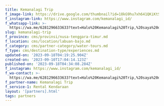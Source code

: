 ```yaml
---
title: Kemanalagi Trip
f_image-link: https://drive.google.com/thumbnail?id=18kG9hu7xh641QKiKtSqXjaJr3x7dUz5g
f_instagram-link: https://www.instagram.com/kemanalagi_id/
f_whatsapp-link: >-
  https://wa.me/6281296633633?text=Halo%20Kemanalagi%20Trip,%20saya%20dapat%20info%20dari%20@loocale.id%20dan%20punya%20pertanyaan
slug: kemanalagi-trip
f_province: cms/provinsi/nusa-tenggara-timur.md
f_location: cms/location/labuan-bajo.md
f_category: cms/partner-category/water-tours.md
f_type: cms/destination-type/experiences.md
updated-on: '2023-09-18T04:19:25.904Z'
created-on: '2023-09-10T17:04:14.123Z'
published-on: '2023-09-18T04:34:08.284Z'
f_instagram: https://www.instagram.com/kemanalagi_id/
f_wa-contact: >-
  https://wa.me/6281296633633?text=Halo%20Kemanalagi%20Trip,%20saya%20dapat%20info%20dari%20@loocale.id%20dan%20punya%20pertanyaan
f_partner-name: Kemanalagi Trip
f_service-1: Rental Kendaraan
layout: '[partners].html'
tags: partners
---
```



